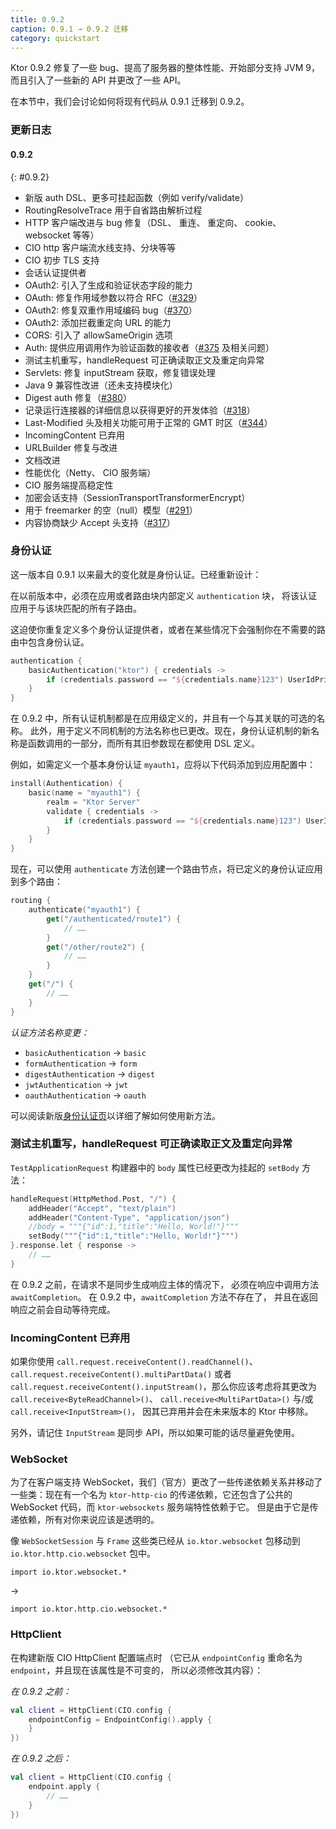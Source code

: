 ```yaml
---
title: 0.9.2
caption: 0.9.1 → 0.9.2 迁移
category: quickstart
---
```


Ktor 0.9.2 修复了一些 bug、提高了服务器的整体性能、开始部分支持 JVM 9，
而且引入了一些新的 API 并更改了一些 API。

在本节中，我们会讨论如何将现有代码从 0.9.1 迁移到 0.9.2。

### 更新日志

#### 0.9.2
{: #0.9.2}

* 新版 auth DSL、更多可挂起函数（例如 verify/validate）
* RoutingResolveTrace 用于自省路由解析过程
* HTTP 客户端改进与 bug 修复（DSL、 重连、 重定向、 cookie、 websocket 等等）
* CIO http 客户端流水线支持、分块等等
* CIO 初步 TLS 支持
* 会话认证提供者
* OAuth2: 引入了生成和验证状态字段的能力
* OAuth: 修复作用域参数以符合 RFC（[#329]）
* OAuth2: 修复双重作用域编码 bug（[#370]）
* OAuth2: 添加拦截重定向 URL 的能力
* CORS: 引入了 allowSameOrigin 选项
* Auth: 提供应用调用作为验证函数的接收者（[#375] 及相关问题）
* 测试主机重写，handleRequest 可正确读取正文及重定向异常
* Servlets: 修复 inputStream 获取，修复错误处理
* Java 9 兼容性改进（还未支持模块化）
* Digest auth 修复（[#380]）
* 记录运行连接器的详细信息以获得更好的开发体验（[#318]）
* Last-Modified 头及相关功能可用于正常的 GMT 时区（[#344]）
* IncomingContent 已弃用
* URLBuilder 修复与改进
* 文档改进
* 性能优化（Netty、 CIO 服务端）
* CIO 服务端提高稳定性
* 加密会话支持（SessionTransportTransformerEncrypt）
* 用于 freemarker 的空（null）模型（[#291]）
* 内容协商缺少 Accept 头支持（[#317]）

[#329]: https://github.com/ktorio/ktor/issues/329
[#370]: https://github.com/ktorio/ktor/issues/370
[#375]: https://github.com/ktorio/ktor/issues/375
[#380]: https://github.com/ktorio/ktor/issues/380
[#318]: https://github.com/ktorio/ktor/issues/318
[#344]: https://github.com/ktorio/ktor/issues/344
[#291]: https://github.com/ktorio/ktor/issues/291
[#317]: https://github.com/ktorio/ktor/issues/317

### 身份认证

这一版本自 0.9.1 以来最大的变化就是身份认证。已经重新设计：

在以前版本中，必须在应用或者路由块内部定义 `authentication` 块，
将该认证应用于与该块匹配的所有子路由。

这迫使你重复定义多个身份认证提供者，或者在某些情况下会强制你在<!--
-->不需要的路由中包含身份认证。

```kotlin
authentication {
    basicAuthentication("ktor") { credentials ->
        if (credentials.password == "${credentials.name}123") UserIdPrincipal(credentials.name) else null
    }
}
```

在 0.9.2 中，所有认证机制都是在应用级定义的，并且有一个与其关联的可选的名称<!--
-->。
此外，用于定义不同机制的方法名称也已更改。现在，身份认证机制的新名称是<!--
-->函数调用的一部分，而所有其旧参数现在都使用 DSL 定义。

例如，如需定义一个基本身份认证 `myauth1`，应将以下代码添加到应用配置中：

```kotlin
install(Authentication) {
    basic(name = "myauth1") {
        realm = "Ktor Server"
        validate { credentials ->
            if (credentials.password == "${credentials.name}123") UserIdPrincipal(credentials.name) else null
        }
    }
}
```

现在，可以使用 `authenticate` 方法创建一个路由节点，将已定义的身份认证应用到多个路由：

```kotlin
routing {
    authenticate("myauth1") {
        get("/authenticated/route1") {
            // ……
        }    
        get("/other/route2") {
            // ……
        }    
    }
    get("/") {
        // ……
    }
}
```

*认证方法名称变更：*

* `basicAuthentication` → `basic`
* `formAuthentication` → `form`
* `digestAuthentication` → `digest`
* `jwtAuthentication` → `jwt`
* `oauthAuthentication` → `oauth`

可以阅读新版[身份认证页](/servers/features/authentication.html)以详细了解如何使用新方法。

### 测试主机重写，handleRequest 可正确读取正文及重定向异常

`TestApplicationRequest` 构建器中的 `body` 属性已经更改为挂起的 `setBody` 方法：

```kotlin
handleRequest(HttpMethod.Post, "/") {
    addHeader("Accept", "text/plain")
    addHeader("Content-Type", "application/json")
    //body = """{"id":1,"title":"Hello, World!"}"""
    setBody("""{"id":1,"title":"Hello, World!"}""")
}.response.let { response ->
    // ……
}
```

在 0.9.2 之前，在请求不是同步生成响应主体的情况下，
必须在响应中调用方法 `awaitCompletion`。 在 0.9.2 中，`awaitCompletion` 方法不存在了，
并且在返回响应之前会自动等待完成。

### IncomingContent 已弃用

如果你使用 `call.request.receiveContent().readChannel()`、 `call.request.receiveContent().multiPartData()`
或者 `call.request.receiveContent().inputStream()`，那么你应该考虑将其更改为
`call.receive<ByteReadChannel>()`、 `call.receive<MultiPartData>()`  与/或 `call.receive<InputStream>()`，
因其已弃用并会在未来版本的 Ktor 中移除。

另外，请记住 `InputStream` 是同步 API，所以如果可能的话尽量避免使用。

### WebSocket

为了在客户端支持 WebSocket，我们（官方）更改了一些传递依赖关系<!--
-->并移动了一些类：现在有一个名为  `ktor-http-cio` 的传递依赖，它还包含了公共的
WebSocket 代码，而 `ktor-websockets` 服务端特性依赖于它。
但是由于它是传递依赖，所有对你来说应该是透明的。

像 `WebSocketSession` 与 `Frame` 这些类已经从 `io.ktor.websocket` 包移动到
`io.ktor.http.cio.websocket` 包中。

```
import io.ktor.websocket.*
```
→
```
import io.ktor.http.cio.websocket.*
```

### HttpClient

在构建新版 CIO HttpClient 配置端点时
（它已从 `endpointConfig` 重命名为 `endpoint`，并且现在该属性是不可变的，
所以必须修改其内容）：

*在 0.9.2 之前：*
```kotlin
val client = HttpClient(CIO.config { 
    endpointConfig = EndpointConfig().apply {    
    }
})
```

*在 0.9.2 之后：*
```kotlin
val client = HttpClient(CIO.config { 
    endpoint.apply {
        // ……
    }
})
```
